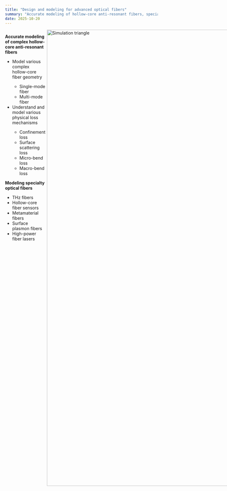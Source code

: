 ```yaml
---
title: "Design and modeling for advanced optical fibers"
summary: "Accurate modeling of hollow-core anti-resonant fibers, specialty fibers, and ML-based optimization."
date: 2025-10-20
---
```


<div style="display: flex; align-items: flex-start; gap: 5px;">

  <div style="flex: 3;">
    <p><strong>Accurate modeling of complex hollow-core anti-resonant fibers</strong></p>
    <ul>
      <li>Model various complex hollow-core fiber geometry</li>
      <ul>
        <li>Single-mode fiber</li>
        <li>Multi-mode fiber</li>
      </ul>
      <li>Understand and model various physical loss mechanisms</li>
      <ul>
        <li>Confinement loss</li>
        <li>Surface scattering loss</li>
        <li>Micro-bend loss</li>
        <li>Macro-bend loss</li>
      </ul>
    </ul>
    <p><strong>Modeling specialty optical fibers</strong></p>
    <ul>
      <li>THz fibers</li>
      <li>Hollow-core fiber sensors</li>
      <li>Metamaterial fibers</li>
      <li>Surface plasmon fibers</li>
      <li>High-power fiber lasers</li>
    </ul>
  </div>

  <div style="flex: 1;">
    <img src="featured.png" alt="Simulation triangle" style="width:1500px; margin:0;">
  </div>

</div>
